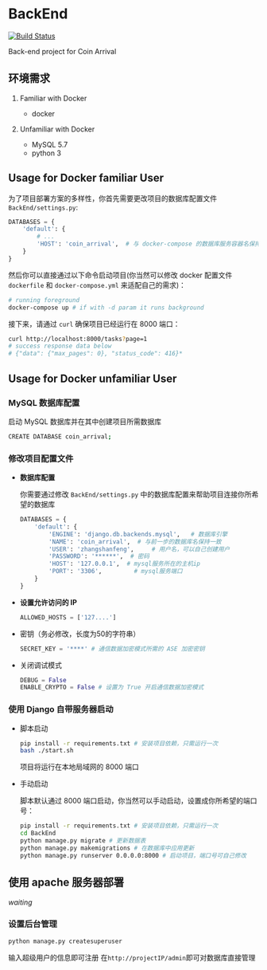 # BackEnd

[![Build Status](https://travis-ci.org/coinarrival/BackEnd.svg?branch=master)](https://travis-ci.org/coinarrival/BackEnd)

Back-end project for Coin Arrival

## 环境需求

1. Familiar with Docker

   - docker

1. Unfamiliar with Docker

   - MySQL 5.7
   - python 3

## Usage for Docker familiar User

为了项目部署方案的多样性，你首先需要更改项目的数据库配置文件 `BackEnd/settings.py`:

```python
DATABASES = {
    'default': {
        # ...
        'HOST': 'coin_arrival',  # 与 docker-compose 的数据库服务容器名保持一致
    }
}
```

然后你可以直接通过以下命令启动项目(你当然可以修改 docker 配置文件 `dockerfile` 和 `docker-compose.yml` 来适配自己的需求)：

```bash
# running foreground
docker-compose up # if with -d param it runs background
```

接下来，请通过 `curl` 确保项目已经运行在 8000 端口：

```bash
curl http://localhost:8000/tasks?page=1
# success response data below
# {"data": {"max_pages": 0}, "status_code": 416}* 
```

## Usage for Docker unfamiliar User

### MySQL 数据库配置

启动 MySQL 数据库并在其中创建项目所需数据库

```bash
CREATE DATABASE coin_arrival;
```

### 修改项目配置文件

- **数据库配置**

    你需要通过修改 `BackEnd/settings.py` 中的数据库配置来帮助项目连接你所希望的数据库

    ```python
    DATABASES = {
        'default': {
            'ENGINE': 'django.db.backends.mysql',   # 数据库引擎
            'NAME': 'coin_arrival',  # 与前一步的数据库名保持一致
            'USER': 'zhangshanfeng',     # 用户名，可以自己创建用户
            'PASSWORD': '******',  # 密码
            'HOST': '127.0.0.1',  # mysql服务所在的主机ip
            'PORT': '3306',         # mysql服务端口
        }
    }
    ```

- **设置允许访问的 IP**

    ```python
    ALLOWED_HOSTS = ['127....']
    ```

- 密钥（务必修改，长度为50的字符串）

    ```python
    SECRET_KEY = '****' # 通信数据加密模式所需的 ASE 加密密钥
    ```

- 关闭调试模式

    ```python
    DEBUG = False
    ENABLE_CRYPTO = False # 设置为 True 开启通信数据加密模式
    ```

### 使用 Django 自带服务器启动

- 脚本启动

    ```bash
    pip install -r requirements.txt # 安装项目依赖，只需运行一次
    bash ./start.sh
    ```
    项目将运行在本地局域网的 8000 端口

- 手动启动

    脚本默认通过 8000 端口启动，你当然可以手动启动，设置成你所希望的端口号：

    ```bash
    pip install -r requirements.txt # 安装项目依赖，只需运行一次
    cd BackEnd
    python manage.py migrate # 更新数据表
    python manage.py makemigrations # 在数据库中应用更新
    python manage.py runserver 0.0.0.0:8000 # 启动项目，端口号可自己修改
    ```

## 使用 apache 服务器部署

*waiting*

### 设置后台管理

```bash
python manage.py createsuperuser
```
输入超级用户的信息即可注册
在`http://projectIP/admin`即可对数据库直接管理
